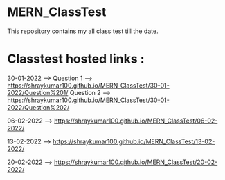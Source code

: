 # MERN_ClassTest
This repository contains my all class test till the date.
# Classtest hosted links :

30-01-2022 --> Question 1 --> https://shraykumar100.github.io/MERN_ClassTest/30-01-2022/Question%201/
Question 2 --> https://shraykumar100.github.io/MERN_ClassTest/30-01-2022/Question%202/

06-02-2022 --> https://shraykumar100.github.io/MERN_ClassTest/06-02-2022/

13-02-2022 --> https://shraykumar100.github.io/MERN_ClassTest/13-02-2022/

20-02-2022 --> https://shraykumar100.github.io/MERN_ClassTest/20-02-2022/